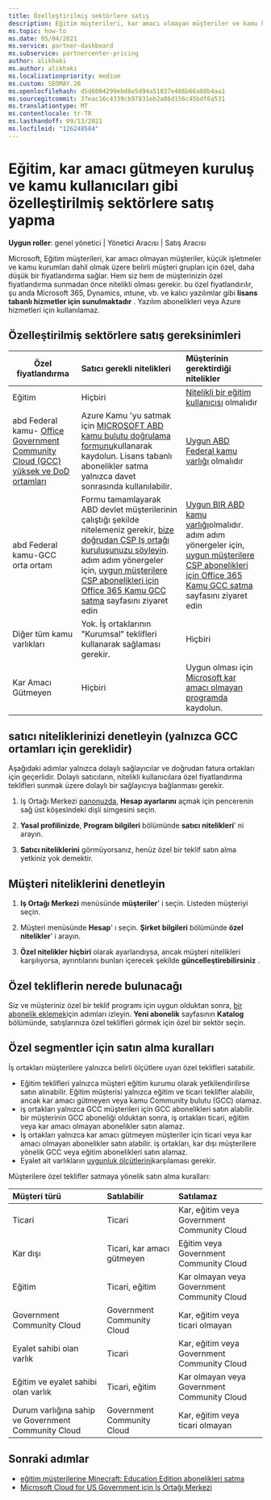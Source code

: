 ```yaml
---
title: Özelleştirilmiş sektörlere satış
description: Eğitim müşterileri, kar amacı olmayan müşteriler ve kamu kullanıcıları dahil olmak üzere, Microsoft 'un belirli müşteri grupları için özel, azaltılan fiyatlar hakkında bilgi edinin.
ms.topic: how-to
ms.date: 05/04/2021
ms.service: partner-dashboard
ms.subservice: partnercenter-pricing
author: alikhaki
ms.author: alikhaki
ms.localizationpriority: medium
ms.custom: SEOMAY.20
ms.openlocfilehash: d5d6004299ebd8e5d94a51837e486b66a88b4aa1
ms.sourcegitcommit: 37eac16c4339cb97831eb2a86d156c45bdf6a531
ms.translationtype: MT
ms.contentlocale: tr-TR
ms.lasthandoff: 09/13/2021
ms.locfileid: "126248584"
---
```

# <a name="sell-to-specialized-industries-like-education-non-profit-and-government-users"></a>Eğitim, kar amacı gütmeyen kuruluş ve kamu kullanıcıları gibi özelleştirilmiş sektörlere satış yapma

**Uygun roller**: genel yönetici | Yönetici Aracısı | Satış Aracısı

Microsoft, Eğitim müşterileri, kar amacı olmayan müşteriler, küçük işletmeler ve kamu kurumları dahil olmak üzere belirli müşteri grupları için özel, daha düşük bir fiyatlandırma sağlar. Hem siz hem de müşterinizin özel fiyatlandırma sunmadan önce nitelikli olması gerekir. bu özel fiyatlandırılır, şu anda Microsoft 365, Dynamics, ıntune, vb. ve kalıcı yazılımlar gibi **lisans tabanlı hizmetler için sunulmaktadır** . Yazılım abonelikleri veya Azure hizmetleri için kullanılamaz.

## <a name="requirements-to-sell-to-specialized-industries"></a>Özelleştirilmiş sektörlere satış gereksinimleri

|**Özel fiyatlandırma**   |**Satıcı gerekli nitelikleri**   |**Müşterinin gerektirdiği nitelikler**   |
|----------------------------|:---------------------------------|:------------------------------------------|
|Eğitim   |Hiçbiri   | [Nitelikli bir eğitim kullanıcısı](https://www.microsoftvolumelicensing.com/DocumentSearch.aspx?Mode=3&DocumentTypeId=7) olmalıdır   |
| abd Federal kamu- [Office Government Community Cloud (GCC) yüksek ve DoD ortamları](/office365/servicedescriptions/office-365-platform-service-description/office-365-us-government/gcc-high-and-dod)    |Azure Kamu 'yu satmak için [MICROSOFT ABD kamu bulutu doğrulama formunu](https://azuregov.microsoft.com/csp)kullanarak kaydolun. Lisans tabanlı abonelikler satma yalnızca davet sonrasında kullanılabilir.|   [Uygun ABD Federal kamu varlığı](https://azure.microsoft.com/global-infrastructure/government/how-to-buy/) olmalıdır |
| abd Federal kamu-GCC orta ortam | Formu tamamlayarak ABD devlet müşterilerinin çalıştığı şekilde nitelemeniz gerekir, [bize doğrudan CSP Iş ortağı kuruluşunuzu söyleyin](https://www.microsoft.com/microsoft-365/government/eligibility-validation?ReqType=CSPPartner&rtc=1). adım adım yönergeler için, [uygun müşterilere CSP abonelikleri için Office 365 Kamu GCC satma](/partner-center/csp-gcc-overview) sayfasını ziyaret edin | [Uygun BIR ABD kamu varlığı](https://www.microsoft.com/microsoft-365/government/eligibility-validation?rtc=1)olmalıdır. adım adım yönergeler için, [uygun müşterilere CSP abonelikleri için Office 365 Kamu GCC satma](/partner-center/csp-gcc-overview) sayfasını ziyaret edin  |
| Diğer tüm kamu varlıkları | Yok. İş ortaklarının "Kurumsal" teklifleri kullanarak sağlaması gerekir. | Hiçbiri
Kar Amacı Gütmeyen  |Hiçbiri|Uygun olması için [Microsoft kar amacı olmayan programda](https://nonprofit.microsoft.com/#/register) kaydolun.   |

## <a name="check-your-reseller-qualifications-only-needed-for-gcc-environments"></a>satıcı niteliklerinizi denetleyin (yalnızca GCC ortamları için gereklidir)

Aşağıdaki adımlar yalnızca dolaylı sağlayıcılar ve doğrudan fatura ortakları için geçerlidir. Dolaylı satıcıların, nitelikli kullanıcılara özel fiyatlandırma teklifleri sunmak üzere dolaylı bir sağlayıcıya bağlanması gerekir.

1. Iş Ortağı Merkezi [panonuzda](https://partner.microsoft.com/dashboard), **Hesap ayarlarını** açmak için pencerenin sağ üst köşesindeki dişli simgesini seçin.

2. **Yasal profilinizde**, **Program bilgileri** bölümünde **satıcı nitelikleri**' ni arayın.

3. **Satıcı niteliklerini** görmüyorsanız, henüz özel bir teklif satın alma yetkiniz yok demektir.

## <a name="check-the-customer-qualifications"></a>Müşteri niteliklerini denetleyin

1. **Iş Ortağı Merkezi** menüsünde **müşteriler**' i seçin. Listeden müşteriyi seçin.

2. Müşteri menüsünde **Hesap**' ı seçin. **Şirket bilgileri** bölümünde **özel nitelikler**' i arayın.

3. **Özel nitelikler** **hiçbiri** olarak ayarlandıysa, ancak müşteri nitelikleri karşılıyorsa, ayrıntılarını bunları içerecek şekilde **güncelleştirebilirsiniz** .

## <a name="where-to-find-special-offers"></a>Özel tekliflerin nerede bulunacağı

Siz ve müşteriniz özel bir teklif programı için uygun olduktan sonra, [bir abonelik eklemek](create-a-new-subscription.md)için adımları izleyin. **Yeni abonelik** sayfasının **Katalog** bölümünde, satışlarınıza özel teklifleri görmek için özel bir sektör seçin.

## <a name="purchase-rules-for-special-segments"></a>Özel segmentler için satın alma kuralları

İş ortakları müşterilere yalnızca belirli ölçütlere uyan özel teklifleri satabilir.

- Eğitim teklifleri yalnızca müşteri eğitim kurumu olarak yetkilendirilirse satın alınabilir. Eğitim müşterisi yalnızca eğitim ve ticari teklifler alabilir, ancak kar amacı gütmeyen veya kamu Community bulutu (GCC) olamaz.
- iş ortakları yalnızca GCC müşterileri için GCC abonelikleri satın alabilir. bir müşterinin GCC aboneliği olduktan sonra, iş ortakları ticari, eğitim veya kar amacı olmayan abonelikler satın alamaz.
- İş ortakları yalnızca kar amacı gütmeyen müşteriler için ticari veya kar amacı olmayan abonelikler satın alabilir. iş ortakları, kar dışı müşterilere yönelik GCC veya eğitim abonelikleri satın alamaz.
- Eyalet ait varlıkların [uygunluk ölçütlerini](https://www.microsoft.com/legal/compliance/anticorruption/criteria)karşılaması gerekir.

Müşterilere özel teklifler satmaya yönelik satın alma kuralları:

|**Müşteri türü**   |**Satılabilir**   |**Satılamaz**   |
|:----------------------------|:---------------------------------|:------------------------------------------|
| Ticari |Ticari | Kar, eğitim veya Government Community Cloud |
| Kar dışı |Ticari, kar amacı gütmeyen | Eğitim veya Government Community Cloud |
| Eğitim |Ticari, eğitim | Kar olmayan veya Government Community Cloud |
| Government Community Cloud |Government Community Cloud | Kar, eğitim veya ticari olmayan |
| Eyalet sahibi olan varlık  | Ticari  | Kar, eğitim veya Government Community Cloud  |
| Eğitim ve eyalet sahibi olan varlık | Ticari, eğitim | Kar olmayan veya Government Community Cloud |
| Durum varlığına sahip ve Government Community Cloud | Government Community Cloud | Kar, eğitim veya ticari olmayan |

## <a name="next-steps"></a>Sonraki adımlar

- [eğitim müşterilerine Minecraft: Education Edition abonelikleri satma](minecraft-subscriptions.md)
- [Microsoft Cloud for US Government için İş Ortağı Merkezi](partner-center-for-microsoft-us-govt-cloud.md)
